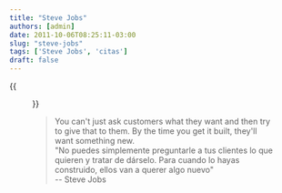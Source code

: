 ```yaml
---
title: "Steve Jobs"
authors: [admin]
date: 2011-10-06T08:25:11-03:00
slug: "steve-jobs"
tags: ['Steve Jobs', 'citas']
draft: false
---
```

{{<figure caption="Steve Jobs y Steve Wozniak, creadores de Apple Computers" src="jobs-y-wozniak.jpg">}}

> You can't just ask customers what they want and then try to give that
> to them. By the time you get it built, they'll want something new.\
> "No puedes simplemente preguntarle a tus clientes lo que quieren y
> tratar de dárselo. Para cuando lo hayas construido, ellos van a querer
> algo nuevo\" \
> -- Steve Jobs
